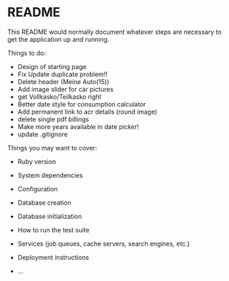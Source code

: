 # README

This README would normally document whatever steps are necessary to get the
application up and running.

Things to do:

* Design of starting page
* Fix Update duplicate problem!!
* Delete header (Meine Auto(15))
* Add image slider for car pictures
* get Vollkasko/Teilkasko right
* Better date style for consumption calculator
* Add permanent link to acr details (round image)
* delete single pdf billings 
* Make more years available in date picker!
* update .gitignore

Things you may want to cover:

* Ruby version

* System dependencies

* Configuration

* Database creation

* Database initialization

* How to run the test suite

* Services (job queues, cache servers, search engines, etc.)

* Deployment instructions

* ...
